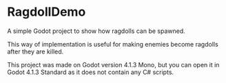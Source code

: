 # RagdollDemo
A simple Godot project to show how ragdolls can be spawned.

This way of implementation is useful for making enemies become ragdolls after they are killed.

This project was made on Godot version 4.1.3 Mono, but you can open it in Godot 4.1.3 Standard as it does not contain any C# scripts.
